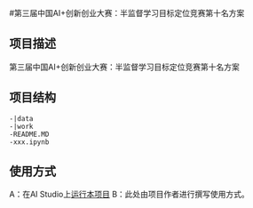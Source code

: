 #第三届中国AI+创新创业大赛：半监督学习目标定位竞赛第十名方案


## 项目描述
第三届中国AI+创新创业大赛：半监督学习目标定位竞赛第十名方案


## 项目结构
```
-|data
-|work
-README.MD
-xxx.ipynb
```
## 使用方式
A：在AI Studio上[运行本项目](https://aistudio.baidu.com/aistudio/projectdetail/2162311)
B：此处由项目作者进行撰写使用方式。
